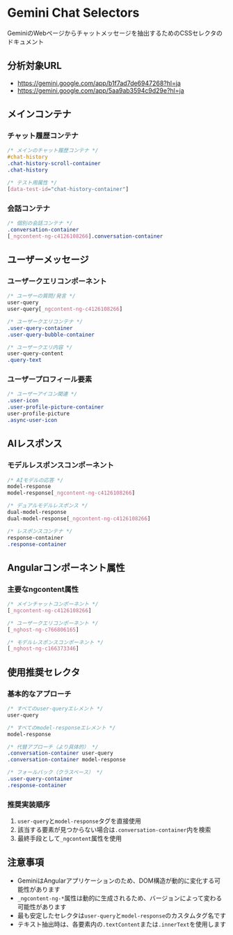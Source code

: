 # Gemini Chat Selectors

GeminiのWebページからチャットメッセージを抽出するためのCSSセレクタのドキュメント

## 分析対象URL
- https://gemini.google.com/app/b1f7ad7de6947268?hl=ja
- https://gemini.google.com/app/5aa9ab3594c9d29e?hl=ja

## メインコンテナ

### チャット履歴コンテナ
```css
/* メインのチャット履歴コンテナ */
#chat-history
.chat-history-scroll-container
.chat-history

/* テスト用属性 */
[data-test-id="chat-history-container"]
```

### 会話コンテナ
```css
/* 個別の会話コンテナ */
.conversation-container
[_ngcontent-ng-c4126108266].conversation-container
```

## ユーザーメッセージ

### ユーザークエリコンポーネント
```css
/* ユーザーの質問/発言 */
user-query
user-query[_ngcontent-ng-c4126108266]

/* ユーザークエリコンテナ */
.user-query-container
.user-query-bubble-container

/* ユーザークエリ内容 */
user-query-content
.query-text
```

### ユーザープロフィール要素
```css
/* ユーザーアイコン関連 */
.user-icon
.user-profile-picture-container
user-profile-picture
.async-user-icon
```

## AIレスポンス

### モデルレスポンスコンポーネント
```css
/* AIモデルの応答 */
model-response
model-response[_ngcontent-ng-c4126108266]

/* デュアルモデルレスポンス */
dual-model-response
dual-model-response[_ngcontent-ng-c4126108266]

/* レスポンスコンテナ */
response-container
.response-container
```

## Angularコンポーネント属性

### 主要なngcontent属性
```css
/* メインチャットコンポーネント */
[_ngcontent-ng-c4126108266]

/* ユーザークエリコンポーネント */
[_nghost-ng-c766806165]

/* モデルレスポンスコンポーネント */
[_nghost-ng-c166373346]
```

## 使用推奨セレクタ

### 基本的なアプローチ
```css
/* すべてのuser-queryエレメント */
user-query

/* すべてのmodel-responseエレメント */
model-response

/* 代替アプローチ（より具体的） */
.conversation-container user-query
.conversation-container model-response

/* フォールバック（クラスベース） */
.user-query-container
.response-container
```

### 推奨実装順序
1. `user-query`と`model-response`タグを直接使用
2. 該当する要素が見つからない場合は`.conversation-container`内を検索
3. 最終手段として`_ngcontent`属性を使用

## 注意事項

- GeminiはAngularアプリケーションのため、DOM構造が動的に変化する可能性があります
- `_ngcontent-ng-*`属性は動的に生成されるため、バージョンによって変わる可能性があります
- 最も安定したセレクタは`user-query`と`model-response`のカスタムタグ名です
- テキスト抽出時は、各要素内の`.textContent`または`.innerText`を使用します 
